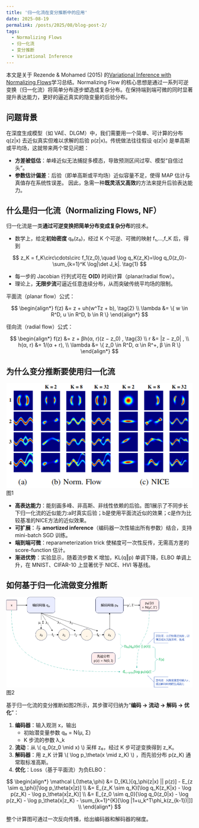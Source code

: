 ```yaml
---
title: '归一化流在变分推断中的应用'
date: 2025-08-19
permalink: /posts/2025/08/blog-post-2/
tags:
  - Normalizing Flows
  - 归一化流
  - 变分推断
  - Variational Inference
---
```


本文是关于 Rezende & Mohamed (2015) 的[Variational Inference with Normalizing Flows](https://arxiv.org/abs/1505.05770v6)学习总结。Normalizing Flow 的核心思想是通过一系列可逆变换（归一化流）将简单分布逐步塑造成复杂分布。在保持端到端可微的同时显著提升表达能力，更好的逼近真实的隐变量的后验分布。

## 问题背景

在深度生成模型（如 VAE、DLGM）中，我们需要用一个简单、可计算的分布 q(z|x) 去近似真实但难以求解的后验 p(z|x)。传统做法往往假设 q(z|x) 是单高斯或平均场，这就带来两个常见问题：
- **方差被低估**：单峰近似无法捕捉多模态，导致预测区间过窄、模型“自信过头”。
- **参数估计偏差**：后验（即单高斯或平均场）近似容量不足，使得 MAP 估计与真值存在系统性误差。
因此，急需一种**既灵活又高效**的方法来提升后验表达能力。

## 什么是归一化流（Normalizing Flows, NF）

归一化流是一类**通过可逆变换把简单分布变成复杂分布**的技术。
- 数学上，给定**初始密度** q₀(z₀)，经过 K 个可逆、可微的映射 f₁,…,f_K 后，得到

$$
z_K = f_K\circ\cdots\circ f_1(z_0),\quad
\log q_K(z_K)=\log q_0(z_0)-\sum_{k=1}^K \log|\det J_k|. \tag{1}
$$

- 每一步的 Jacobian 行列式可在 **O(D)** 时间计算（planar/radial flow）。
- 理论上，**无限步流**可逼近任意连续分布，从而突破传统平均场的限制。

平面流（planar flow）公式：

$$
\begin{align*}
f(z) &= z + uh(w^Tz + b), \tag{2} \\
\lambda &= \{ w \in R^D, u \in R^D, b \in R \}
\end{align*}
$$

径向流（radial flow）公式：

$$
\begin{align*}
f(z) &= z + βh(α, r)(z − z_0) , \tag{3} \\
r &= |z − z_0| , \\
h(α, r) &= 1/(α + r), \\
\lambda &= \{ z_0 \in R^D, α \in R^+, β \in R \}
\end{align*}
$$

## 为什么变分推断要使用归一化流

![Illustration Planar Flow Approximating 4 non-Gaussian 2D Distributions](/images/202508/normalizing-flow-1.png)
图1

- **高表达能力**：能刻画多峰、非高斯、非线性依赖的后验。图1展示了不同步长下归一化流的近似能力:a时真实后验；b是使用平面流近似的效果；c是作为比较基准的NICE方法的近似效果。
- **可扩展**：与 **amortized inference**（编码器一次性输出所有参数）结合，支持 mini-batch SGD 训练。
- **端到端可微**：reparameterization trick 使梯度可一次性反传，无需高方差的 score-function 估计。
- **渐进优势**：实验显示，随着流步数 K 增加，KL(q‖p) 单调下降，ELBO 单调上升，在 MNIST、CIFAR-10 上显著优于 NICE、HVI 等基线。

## 如何基于归一化流做变分推断

![Illustration Variational Inference with Normalizing Flows](/images/202508/normalizing-flow-2.png)
图2

基于归一化流的变分推断如图2所示，其步骤可归纳为“**编码 → 流动 → 解码 → 优化**”：
1. **编码器**：输入观测 x，输出
   - 初始潜变量参数 q₀ = N(μ, Σ)
   - K 步流的参数 λ_k
2. **流动**：从 \\( q_0(z_0 \mid x) \\) 采样 z₀，经过 K 步可逆变换得到 z_K。
3. **解码器**：用 z_K 计算 \\( \log p_\theta(x \mid z_K) \\) ，而先验分布 p(z_K) 通常取标准高斯。
4. **优化**：Loss（基于平面流）为负ELBO：

$$
\begin{align*}
\mathcal L(\theta,\phi) &= D_{KL}[q_\phi(z|x) || p(z)] - E_{z \sim q_\phi}[\log p_\theta(x|z)] \\
&= E_{z_K \sim q_K}[\log q_K(z_K|x) - \log p(z_K) - \log p_\theta(x|z_K)] \\
&= E_{z_0 \sim q_0}[\log q_0(z_0|x) - \log p(z_K) - \log p_\theta(x|z_K) - \sum_{k=1}^{K}[\log |1+u_k^T\phi_k(z_{k-1})|]] \\
\end{align*}
$$

整个计算图可通过一次反向传播，给出编码器和解码器的梯度。
